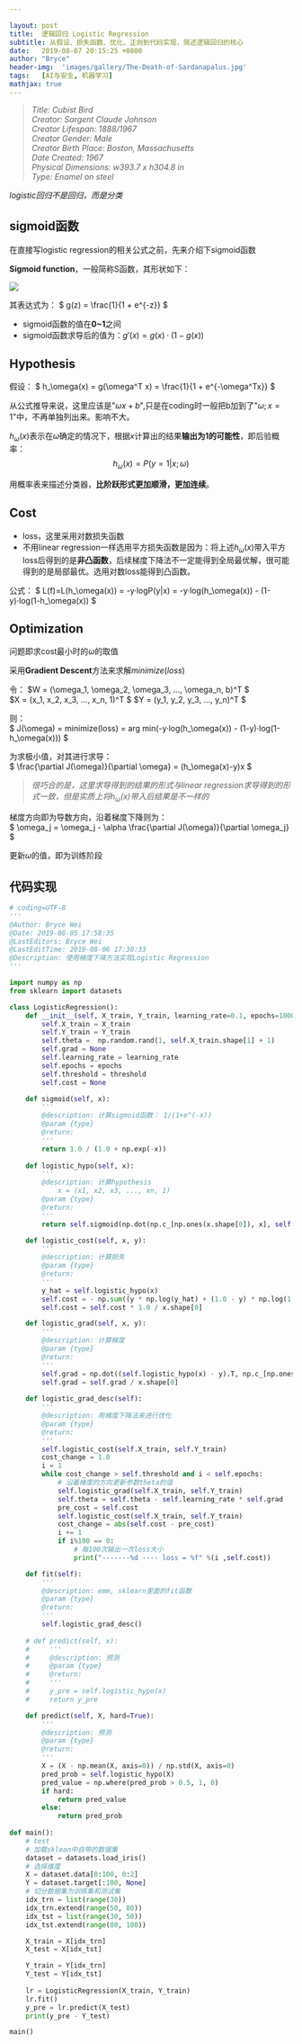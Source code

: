 ```yaml
---

layout: post
title:  逻辑回归 Logistic Regression
subtitle: 从假设、损失函数、优化、正则到代码实现，简述逻辑回归的核心
date:   2019-08-07 20:15:25 +0800
author: "Bryce"
header-img:  'images/gallery/The-Death-of-Sardanapalus.jpg'
tags:   [AI与安全, 机器学习]
mathjax: true
---
```


> <cite>Title: Cubist Bird  
Creator: Sargent Claude Johnson  
Creator Lifespan: 1888/1967  
Creator Gender: Male  
Creator Birth Place: Boston, Massachusetts  
Date Created: 1967  
Physical Dimensions: w393.7 x h304.8 in  
Type: Enamel on steel  </cite>  

_logistic回归不是回归，而是分类_

## sigmoid函数  

在直接写logistic regression的相关公式之前，先来介绍下sigmoid函数  

**Sigmoid function**，一般简称S函数，其形状如下：  

<img src="/images/posts/ai_sec/sigmoid.png"/>

其表达式为：
$
g(z) = \frac{1}{1 + e^{-z}}
$  

- sigmoid函数的值在**0~1**之间
- sigmoid函数求导后的值为：$g'(x) = g(x)·(1-g(x))$

## Hypothesis

假设：
$
h_\omega(x) = g(\omega^T x) = \frac{1}{1 + e^{-\omega^Tx}}
$
  
从公式推导来说，这里应该是"$\omega x+b$",只是在coding时一般把b加到了"$\omega;x=1$"中，不再单独列出来。影响不大。  

$h_\omega(x)$表示在$\omega$确定的情况下，根据$x$计算出的结果**输出为1的可能性**，即后验概率：
$$
h_\omega(x) = P(y=1|x;\omega)
$$

用概率表来描述分类器，**比阶跃形式更加顺滑，更加连续**。

## Cost

- loss，这里采用对数损失函数
- 不用linear regression一样选用平方损失函数是因为：将上述$h_\omega(x)$带入平方loss后得到的是**非凸函数**，后续梯度下降法不一定能得到全局最优解，很可能得到的是局部最优。选用对数loss能得到凸函数。  

公式：
$
L(f)=L(h_\omega(x)) = -y·logP(y|x) = -y·log(h_\omega(x)) - (1-y)·log(1-h_\omega(x))
$

## Optimization

问题即求cost最小时的$\omega$的取值  

采用**Gradient Descent**方法来求解$minimize(loss)$  

令：
$W = (\omega_1, \omega_2, \omega_3, ..., \omega_n, b)^T $  
$X = (x_1, x_2, x_3, ..., x_n, 1)^T $
$Y = (y_1, y_2, y_3, ..., y_n)^T $

则：  
$
 J(\omega) = minimize(loss) = arg min(-y·log(h_\omega(x)) - (1-y)·log(1-h_\omega(x)))
$

为求极小值，对其进行求导：  
$
 \frac{\partial J(\omega)}{\partial \omega} = (h_\omega(x)-y)x
$

> <cite>很巧合的是，这里求导得到的结果的形式与linear regression求导得到的形式一致，但是实质上将$h_\omega(x)$带入后结果是不一样的</cite>

梯度方向即为导数方向，沿着梯度下降则为：  
$
\omega_j = \omega_j - \alpha \frac{\partial J(\omega)}{\partial \omega_j}
$

更新$\omega$的值，即为训练阶段  

## 代码实现

```python
# coding=UTF-8
'''
@Author: Bryce Wei
@Date: 2019-08-05 17:58:35
@LastEditors: Bryce Wei
@LastEditTime: 2019-08-06 17:30:33
@Description: 使用梯度下降方法实现Logistic Regression
'''

import numpy as np 
from sklearn import datasets

class LogisticRegression():
    def __init__(self, X_train, Y_train, learning_rate=0.1, epochs=10000, threshold=0.0001):
        self.X_train = X_train
        self.Y_train = Y_train
        self.theta =  np.random.rand(1, self.X_train.shape[1] + 1)
        self.grad = None
        self.learning_rate = learning_rate
        self.epochs = epochs
        self.threshold = threshold
        self.cost = None

    def sigmoid(self, x):
        '''
        @description: 计算sigmoid函数： 1/(1+e^(-x))
        @param {type} 
        @return: 
        '''
        return 1.0 / (1.0 + np.exp(-x))
        
    def logistic_hypo(self, x):
        '''
        @description: 计算hypothesis
            x = (x1, x2, x3, ..., xn, 1)
        @param {type} 
        @return: 
        '''
        return self.sigmoid(np.dot(np.c_[np.ones(x.shape[0]), x], self.theta.T))

    def logistic_cost(self, x, y):
        '''
        @description: 计算损失
        @param {type} 
        @return: 
        '''
        y_hat = self.logistic_hypo(x)
        self.cost = - np.sum((y * np.log(y_hat) + (1.0 - y) * np.log(1.0 - y_hat)))
        self.cost = self.cost * 1.0 / x.shape[0]

    def logistic_grad(self, x, y):
        '''
        @description: 计算梯度
        @param {type} 
        @return: 
        '''
        self.grad = np.dot((self.logistic_hypo(x) - y).T, np.c_[np.ones(x.shape[0]), x])
        self.grad = self.grad / x.shape[0]
        
    def logistic_grad_desc(self):
        '''
        @description: 用梯度下降法来进行优化
        @param {type} 
        @return: 
        '''
        self.logistic_cost(self.X_train, self.Y_train)
        cost_change = 1.0
        i = 1
        while cost_change > self.threshold and i < self.epochs:
            # 沿着梯度的方向更新参数theta的值
            self.logistic_grad(self.X_train, self.Y_train)
            self.theta = self.theta - self.learning_rate * self.grad
            pre_cost = self.cost
            self.logistic_cost(self.X_train, self.Y_train)
            cost_change = abs(self.cost - pre_cost)
            i += 1
            if i%100 == 0:
                # 每100次输出一次loss大小
                print("-------%d ---- loss = %f" %(i ,self.cost))

    def fit(self):
        '''
        @description: emm, sklearn里面的fit函数 
        @param {type} 
        @return: 
        '''
        self.logistic_grad_desc()
        
    # def predict(self, x):
    #     '''
    #     @description: 预测
    #     @param {type} 
    #     @return: 
    #     '''
    #     y_pre = self.logistic_hypo(x)
    #     return y_pre

    def predict(self, X, hard=True):
        '''
        @description: 预测 
        @param {type} 
        @return: 
        '''
        X = (X - np.mean(X, axis=0)) / np.std(X, axis=0)
        pred_prob = self.logistic_hypo(X)
        pred_value = np.where(pred_prob > 0.5, 1, 0)
        if hard:
            return pred_value
        else:
            return pred_prob
    
def main():
    # test
    # 加载sklean中自带的数据集
    dataset = datasets.load_iris()
    # 选择维度
    X = dataset.data[0:100, 0:2]
    Y = dataset.target[:100, None]
    # 切分数据集为训练集和测试集
    idx_trn = list(range(30))
    idx_trn.extend(range(50, 80))
    idx_tst = list(range(30, 50))
    idx_tst.extend(range(80, 100))

    X_train = X[idx_trn]
    X_test = X[idx_tst]

    Y_train = Y[idx_trn]
    Y_test = Y[idx_tst]
    
    lr = LogisticRegression(X_train, Y_train)
    lr.fit()
    y_pre = lr.predict(X_test)
    print(y_pre - Y_test)

main()

```
